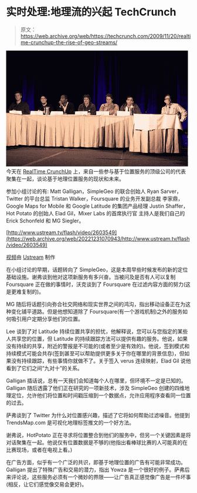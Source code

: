 # 实时处理:地理流的兴起 TechCrunch

> 原文：<https://web.archive.org/web/https://techcrunch.com/2009/11/20/realtime-crunchup-the-rise-of-geo-streams/>

![Screen shot 2009-11-20 at 5.38.13 PM](img/94fffa12645b7d971fd3ba999f526dfe.png "Screen shot 2009-11-20 at 5.38.13 PM")今天在 [RealTime CrunchUp](https://web.archive.org/web/20221231070943/http://techcrunch.com/2009/11/20/live-from-the-realtime-crunchup/) 上，来自一些参与基于位置服务的顶级公司的代表聚集在一起，谈论基于地理位置服务的现状和未来。

参加小组讨论的有:
Matt Galligan，SimpleGeo 的联合创始人
Ryan Sarver，Twitter 的平台总监
Tristan Walker，Foursquare 的业务开发副总裁
李家鼎，Google Maps for Mobile 和 Google Latitude 的集团产品经理
Justin Shaffer，Hot Potato 的创始人
Elad Gil，Mixer Labs 的首席执行官
主持人是我们自己的 Erick Schonfeld 和 MG Siegler。

[http://www.ustream.tv/flash/video/2603549](https://web.archive.org/web/20221231070943/http://www.ustream.tv/flash/video/2603549)

[视频](https://web.archive.org/web/20221231070943/http://www.ustream.tv/recorded/2603549)由 [Ustream](https://web.archive.org/web/20221231070943/http://www.ustream.tv/) 制作

在小组讨论的早期，话题转向了 SimpleGeo，这是本周早些时候发布的新的定位基础设施。谢弗谈到他对这项新服务有多兴奋。当被问及是否有人可以复制 Foursquare 正在做的事情时，沃克谈到了 Foursquare 在过滤内容方面的努力(这是更难复制的)。

MG 随后将话题引向弥合社交网络和现实世界之间的鸿沟，指出移动设备正在为这种变化铺平道路。但是他想知道除了 Foursquare(有一个游戏机制)之外的服务如何吸引用户定期分享他们的位置。

Lee 谈到了对 Latitude 持续位置共享的担忧，他解释说，您可以与您指定的某些人共享您的位置，但 Latitude 的持续跟踪方法可以提供有趣的服务。他说，如果没有持续的共享，附近的警报是不可能的(或者至少是有效的)。他说，签到模式和持续模式可能会共存(签到甚至可以帮助提供更多关于你在哪里的背景信息)，但如果没有持续跟踪，有些事情你就做不了。关于签入 verus 连续映射，Elad Gil 说他看到了它们之间“九对十”的关系。

Galligan 插话说，总有一天我们会知道每个人在哪里，但环境不一定是已知的。Galligan 随后透露了他们正在研究的一项新技术，涉及 SimpleGeo 创建的四维地理定位，允许他们将位置和时间戳压缩到一个数据点，允许应用程序查看同一位置的过去。

萨弗谈到了 Twitter 为什么对位置感兴趣，描述了它将如何帮助过滤噪音。他提到 TrendsMap.com 是可视化地理标签推文的一个好方法。

谢弗说，HotPotato 正在寻求将位置整合到他们的服务中，但另一个关键因素是将对话聚集在一起。他说仅有位置数据是不够的(他指出看棒球比赛的人可能真的在比赛现场，或者在电视上看。)

在广告方面，似乎有一个广泛的共识，即基于地理位置的广告有可能非常成功。Galligan 提出了特殊广告和交易的潜力，指出 Yowza 是一个很好的例子。萨弗后来评论说，这些服务必须有一个微妙的界限——让广告真正感觉像广告是一件坏事(相反，让它们感觉像交易会更好)。